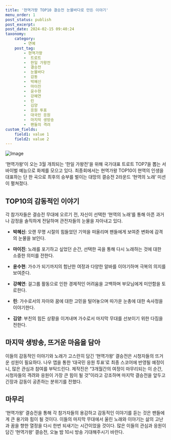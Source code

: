 ```yaml
---
title: '현역가왕 TOP10 결승전 눈물바다로 만든 이야기'
menu_order: 1
post_status: publish
post_excerpt: 
post_date: 2024-02-15 09:40:24
taxonomy:
    category:
        - 연예
    post_tag:
        - 현역가왕
        -  트로트
        -  한일 가왕전
        -  결승전
        -  눈물바다
        -  감동
        -  박혜신
        -  마이진
        -  윤수현
        -  강혜연
        -  린
        -  김양
        -  응원 투표
        -  대국민 응원
        -  마지막 생방송
        -  팬들의 격려
custom_fields:
    field1: value 1
    field2: value 2
---
```


![Image](https://ssl.pstatic.net/mimgnews/image/112/2024/02/13/202402131302418354061_20240213130427_01_20240213130701230.jpg?type=w540)

‘현역가왕’이 오는 3월 개최되는 ‘한일 가왕전’을 위해 국가대표 트로트 TOP7을 뽑는 서바이벌 예능으로 화제를 모으고 있다. 최종회에서는 현역가왕 TOP10이 현역의 인생을 대표하는 단 한 곡으로 최후의 승부를 벌이는 대망의 결승전 2라운드 ‘현역의 노래’ 미션이 펼쳐졌다.
## TOP10의 감동적인 이야기
각 참가자들은 결승전 무대에 오르기 전, 자신이 선택한 ‘현역의 노래’를 통해 아픈 과거나 감정을 솔직하게 전달하며 관전자들의 눈물을 자아내고 있다.
- **박혜신**: 오랜 무명 시절의 힘들었던 기억을 떠올리며 팬들에게 보여준 변화에 감격의 눈물을 보인다.
  
- **마이진**: 노래를 포기하고 싶었던 순간, 선택한 곡을 통해 다시 노래하는 것에 대한 소중한 의미를 전한다.
- **윤수현**: 가수가 되기까지의 험난한 여정과 다양한 알바를 이야기하며 극복의 의지를 보여준다.
- **강혜연**: 걸그룹 활동으로 인한 경제적인 어려움을 고백하며 부모님에게 미안함을 토로한다.
- **린**: 가수로서의 자아와 꿈에 대한 고민을 털어놓으며 따가운 눈총에 대한 속사정을 이야기한다.
- **김양**: 부친의 힘든 상황을 이겨내며 가수로서 마지막 무대를 선보이기 위한 다짐을 전한다.
## 마지막 생방송, 뜨거운 마음을 담아
이들의 감동적인 이야기와 노래가 고스란히 담긴 ‘현역가왕’ 결승전은 시청자들의 뜨거운 성원이 필요하다. 나우 앱을 통한 ‘대국민 응원 투표’로 최종 스코어에 반영될 예정이니, 많은 관심과 참여를 부탁드린다. 제작진은 “3개월간의 여정이 마무리되는 이 순간, 시청자들의 격려와 응원이 가장 큰 힘이 될 것”이라고 강조하며 마지막 결승전을 앞두고 긴장과 감동이 공존하는 분위기를 전했다.
## 마무리
‘현역가왕’ 결승전을 통해 각 참가자들의 용감하고 감동적인 이야기를 듣는 것은 팬들에게 큰 용기와 힘이 될 것이다. 이들의 마지막 무대에서 울린 노래와 이야기는 삶의 고난과 꿈을 향한 열정을 다시 한번 되새기는 시간이었을 것이다. 많은 이들의 관심과 응원이 담긴 ‘현역가왕’ 결승전, 오늘 밤 10시 방송 기대해주시기 바란다.
